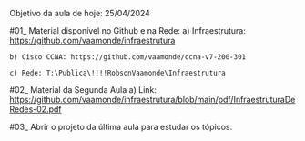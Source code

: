 Objetivo da aula de hoje: 25/04/2024

#01_ Material disponível no Github e na Rede:
	a) Infraestrutura: https://github.com/vaamonde/infraestrutura
	
	b) Cisco CCNA: https://github.com/vaamonde/ccna-v7-200-301
	
	c) Rede: T:\Publica\!!!!RobsonVaamonde\Infraestrutura

#02_ Material da Segunda Aula
	a) Link: https://github.com/vaamonde/infraestrutura/blob/main/pdf/InfraestruturaDeRedes-02.pdf
	
#03_ Abrir o projeto da última aula para estudar os tópicos.
